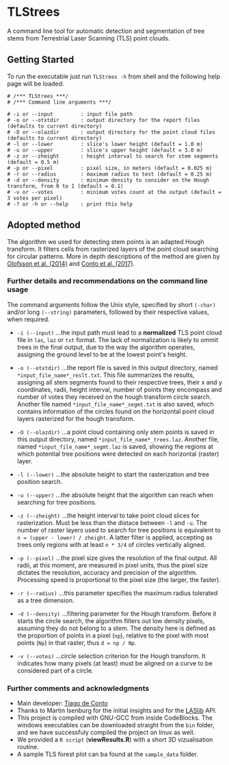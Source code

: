 # TLStrees

A command line tool for automatic detection and segmentation of tree stems from Terrestrial Laser Scanning (TLS) point clouds.

## Getting Started

To run the executable just run `TLStrees -h` from shell and the following help page will be loaded:

```
# /*** TLStrees ***/
# /*** Command line arguments ***/

# -i or --input         : input file path
# -o or --otxtdir       : output directory for the report files (defaults to current directory)
# -O or --olazdir       : output directory for the point cloud files (defaults to current directory)
# -l or --lower         : slice's lower height (default = 1.0 m)
# -u or --upper         : slice's upper height (default = 3.0 m)
# -z or --zheight       : height interval to search for stem segments (default = 0.5 m)
# -p or --pixel         : pixel size, in meters (default = 0.025 m)
# -r or --radius        : maximum radius to test (default = 0.25 m)
# -d or --density       : minimum density to consider on the Hough transform, from 0 to 1 (default = 0.1)
# -v or --votes         : minimum votes count at the output (default = 3 votes per pixel)
# -? or -h or --help    : print this help

``` 

## Adopted method

The algorithm we used for detecting stem points is an adapted Hough transform. It filters cells from rasterized layers of the point cloud searching for circular patterns. More in depth descriptions of the method are given by [Olofsson et al. (2014)](http://www.mdpi.com/2072-4292/6/5/4323) and [Conto et al. (2017)](https://doi.org/10.1016/j.compag.2017.10.019).

### Further details and recommendations on the command line usage

The command arguments follow the Unix style, specified by short `(-char)` and/or long `(--string)` parameters, followed by their respective values, when required.

* `-i (--input)`
...the input path must lead to a **normalized** TLS point cloud file in `las`, `laz` or `txt` format. The lack of normalization is likely to ommit trees in the final output, due to the way the algorithm operates, assigning the ground level to be at the lowest point's height.

* `-o (--otxtdir)`
...the report file is saved in this output directory, named `*input_file_name*_reslt.txt`. This file summarizes the results, assigning all stem segments found to their respective trees, their x and y coordinates, radii, height interval, number of points they encompass and number of votes they received on the hough transform circle search. Another file named `*input_file_name*_segmt.txt` is also saved, which contains information of the circles found on the horizontal point cloud layers rasterized for the hough transform.

* `-O (--olazdir)`
...a point cloud containing only stem points is saved in this output directory, named `*input_file_name*_trees.laz`. Another file, named `*input_file_name*_segmt.laz` is saved, showing the regions at which potential tree positions were detected on each horizontal (raster) layer.

* `-l (--lower)`
...the absolute height to start the rasterization and tree position search.

* `-u (--upper)`
...the absolute height that the algorithm can reach when searching for tree positions.

* `-z (--zheight)`
...the height interval to take point cloud slices for rasterization. Must be less than the distace between `-l` and `-u`. The number of raster layers used to search for tree positions is equivalent to `n = (upper - lower) / zheight`. A latter filter is applied, accepting as trees only regions with at least `n * 3/4` of circles vertically aligned.

* `-p (--pixel)`
...the pixel size gives the resolution of the final output. All radii, at this moment, are measured in pixel units, thus the pixel size dictates the resolution, accuracy and precision of the algorithm. Processing speed is proportional to the pixel size (the larger, the faster).

* `-r (--radius)`
...this parameter specifies the maximum radius tolerated as a tree dimension.

* `-d (--density)`
...filtering parameter for the Hough transform. Before it starts the circle search, the algorithm filters out low density pixels, assuming they do not belong to a stem. The density here is defined as the proportion of points in a pixel (`np`), relative to the pixel with most points (`Np`) in that raster, thus `d = np / Np`.

* `-v (--votes)`
...circle selection criterion for the Hough transform. It indicates how many pixels (at least) must be aligned on a curve to be considered part of a circle.

### Further comments and acknowledgments

* Main developer: [Tiago de Conto](https://github.com/tiagodc/)
* Thanks to Martin Isenburg for the initial insights and for the [LASlib](https://github.com/LAStools/LAStools/tree/master/LASlib) API.
* This project is compiled with GNU-GCC from inside CodeBlocks. The windows executables can be downloaded straight from the `bin` folder, and we have successfuly compiled the project on linux as well.
* We provided a `R script` (**viewResults.R**) with a short 3D vizualisation routine.
* A sample TLS forest plot can ba found at the `sample_data` folder. 
